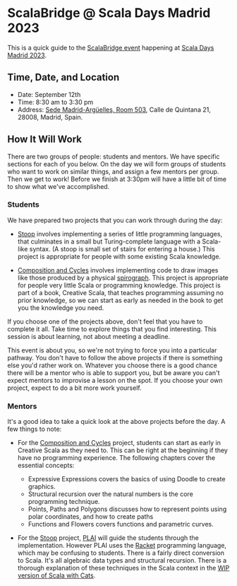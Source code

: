 # ScalaBridge @ Scala Days Madrid 2023

This is a quick guide to the [ScalaBridge event][scalabridge] happening at [Scala Days Madrid 2023][scala-days].


## Time, Date, and Location

* Date: September 12th
* Time: 8:30 am to 3:30 pm
* Address: [Sede Madrid-Argüelles, Room 503][address], Calle de Quintana 21, 28008, Madrid, Spain. 


## How It Will Work

There are two groups of people: students and mentors. We have specific sections for each of you below. On the day we will form groups of students who want to work on similar things, and assign a few mentors per group. Then we get to work! Before we finish at 3:30pm will have a little bit of time to show what we've accomplished.


### Students

We have prepared two projects that you can work through during the day:

* [Stoop][stoop] involves implementing a series of little programming languages, that culminates in a small but Turing-complete language with a Scala-like syntax. (A stoop is small set of stairs for entering a house.) This project is appropriate for people with some existing Scala knowledge.

* [Composition and Cycles][spirograph] involves implementing code to draw images like those produced by a physical [spirograph][wiki-spirograph]. This project is appropriate for people very little Scala or programming knowledge. This project is part of a book, Creative Scala, that teaches programming assuming no prior knowledge, so we can start as early as needed in the book to get you the knowledge you need.

If you choose one of the projects above, don't feel that you have to complete it all. Take time to explore things that you find interesting. This session is about learning, not about meeting a deadline. 

This event is about you, so we're not trying to force you into a particular pathway. You don't have to follow the above projects if there is something else you'd rather work on. Whatever you choose there is a good chance there will be a mentor who is able to support you, but be aware you can't expect mentors to improvise a lesson on the spot. If you choose your own project, expect to do a bit more work yourself.


### Mentors

It's a good idea to take a quick look at the above projects before the day. A few things to note:

* For the [Composition and Cycles][spirograph] project, students can start as early in Creative Scala as they need to. This can be right at the beginning if they have no programming experience. The following chapters cover the essential concepts:

  - Expressive Expressions covers the basics of using Doodle to create graphics.
  - Structural recursion over the natural numbers is the core programming technique.
  - Points, Paths and Polygons discusses how to represent points using polar coordinates, and how to create paths
  - Functions and Flowers covers functions and parametric curves.

* For the [Stoop][stoop] project, [PLAI][plai] will guide the students through the implementation. However PLAI uses the [Racket][racket] programming language, which may be confusing to students. There is a fairly direct conversion to Scala. It's all algebraic data types and structural recursion. There is a thorough explanation of these techniques in the Scala context in the [WIP version of Scala with Cats][scala-with-cats].

[scalabridge]: https://scaladays.org/madrid-2023/scala-bridge
[scala-days]: https://scaladays.org/madrid-2023/
[address]: https://www.urjc.es/universidad/campus/sedes#situacion-y-planos-2
[stoop]: https://github.com/creativescala/stoop
[spirograph]: https://www.creativescala.org/creative-scala/cycles/index.html
[wiki-spirograph]: https://en.wikipedia.org/wiki/Spirograph
[plai]: https://www.plai.org/
[racket]: https://www.racket-lang.org/
[scala-with-cats]: https://scalawithcats.github.io/scala-with-cats/
